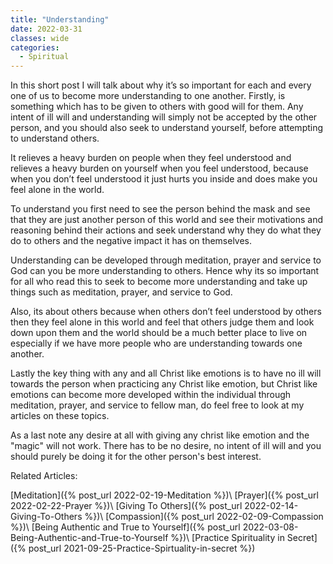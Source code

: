 ```yaml
---
title: "Understanding"
date: 2022-03-31
classes: wide
categories:
  - Spiritual
---
```


In this short post I will talk about why it’s so important for each and every one of us to become more understanding to one another. Firstly, is something which has to be given to others with good will for them. Any intent of ill will and understanding will simply not be accepted by the other person, and you should also seek to understand yourself, before attempting to understand others.

It relieves a heavy burden on people when they feel understood and relieves a heavy burden on yourself when you feel understood, because when you don’t feel understood it just hurts you inside and does make you feel alone in the world.

To understand you first need to see the person behind the mask and see that they are just another person of this world and see their motivations and reasoning behind their actions and seek understand why they do what they do to others and the negative impact it has on themselves. 

Understanding can be developed through meditation, prayer and service to God can you be more understanding to others. Hence why its so important for all who read this to seek to become more understanding and take up things such as meditation, prayer, and service to God.

Also, its about others because when others don’t feel understood by others then they feel alone in this world and feel that others judge them and look down upon them and the world should be a much better place to live on especially if we have more people who are understanding towards one another.

Lastly the key thing with any and all Christ like emotions is to have no ill will towards the person when practicing any Christ like emotion, but Christ like emotions can become more developed within the individual through meditation, prayer, and service to fellow man, do feel free to look at my articles on these topics. 

As a last note any desire at all with giving any christ like emotion and the "magic" will not work. There has to be no desire, no intent of ill will and you should purely be doing it for the other person's best interest.

Related Articles:

[Meditation]({% post_url 2022-02-19-Meditation %})\\
[Prayer]({% post_url 2022-02-22-Prayer %})\\
[Giving To Others]({% post_url 2022-02-14-Giving-To-Others %})\\
[Compassion]({% post_url 2022-02-09-Compassion %})\\
[Being Authentic and True to Yourself]({% post_url 2022-03-08-Being-Authentic-and-True-to-Yourself %})\\
[Practice Spirituality in Secret]({% post_url 2021-09-25-Practice-Spirtuality-in-secret %})
